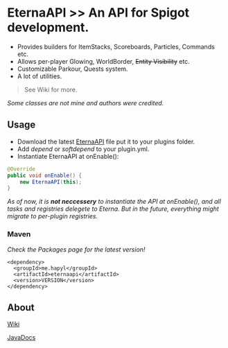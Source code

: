 # EternaAPI >> An API for Spigot development.

* Provides builders for ItemStacks, Scoreboards, Particles, Commands etc.
* Allows per-player Glowing, WorldBorder, ~~Entity Visibility~~ etc.
* Customizable Parkour, Quests system.
* A lot of utilities.

> See Wiki for more.

_Some classes are not mine and authors were credited._

## Usage
* Download the latest [EternaAPI](https://github.com/hapyl/EternaAPI/releases) file put it to your plugins folder.
* Add _depend_ or _softdepend_ to your plugin.yml.
* Instantiate EternaAPI at onEnable():
```java
@Override
public void onEnable() {
    new EternaAPI(this);
}
```

*As of now, it is <b>not neccessery</b> to instantiate the API at onEnable(), and all tasks and registries delegete to Eterna. But in the future, everything might migrate to per-plugin registries.*

### Maven
*Check the Packages page for the latest version!*

```maven
<dependency>
  <groupId>me.hapyl</groupId>
  <artifactId>eternaapi</artifactId>
  <version>VERSION</version>
</dependency>
```

## About
[Wiki](https://github.com/hapyl/EternaAPI/wiki)

[JavaDocs](https://hapyl.github.io/javadocs/eternaapi/)
